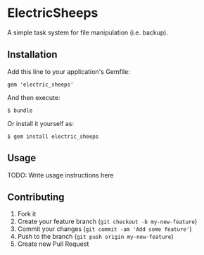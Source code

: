 # ElectricSheeps

A simple task system for file manipulation (i.e. backup).

## Installation

Add this line to your application's Gemfile:

    gem 'electric_sheeps'

And then execute:

    $ bundle

Or install it yourself as:

    $ gem install electric_sheeps

## Usage

TODO: Write usage instructions here

## Contributing

1. Fork it
2. Create your feature branch (`git checkout -b my-new-feature`)
3. Commit your changes (`git commit -am 'Add some feature'`)
4. Push to the branch (`git push origin my-new-feature`)
5. Create new Pull Request
